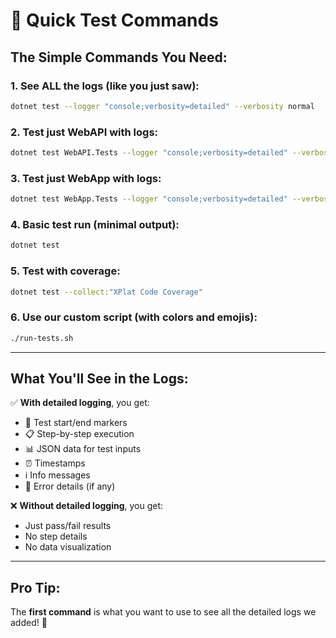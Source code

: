 # 🚀 Quick Test Commands

## The Simple Commands You Need:

### 1. **See ALL the logs** (like you just saw):
```bash
dotnet test --logger "console;verbosity=detailed" --verbosity normal
```

### 2. **Test just WebAPI with logs**:
```bash
dotnet test WebAPI.Tests --logger "console;verbosity=detailed" --verbosity normal
```

### 3. **Test just WebApp with logs**:
```bash
dotnet test WebApp.Tests --logger "console;verbosity=detailed" --verbosity normal
```

### 4. **Basic test run** (minimal output):
```bash
dotnet test
```

### 5. **Test with coverage**:
```bash
dotnet test --collect:"XPlat Code Coverage"
```

### 6. **Use our custom script** (with colors and emojis):
```bash
./run-tests.sh
```

---

## What You'll See in the Logs:

✅ **With detailed logging**, you get:
- 🧪 Test start/end markers
- 📋 Step-by-step execution
- 📊 JSON data for test inputs
- ⏰ Timestamps
- ℹ️ Info messages
- 🚨 Error details (if any)

❌ **Without detailed logging**, you get:
- Just pass/fail results
- No step details
- No data visualization

---

## Pro Tip:
The **first command** is what you want to use to see all the detailed logs we added! 🎯